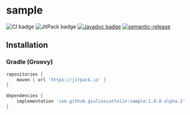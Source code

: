 # sample
![CI badge](https://github.com/giulioscattolin/sample/actions/workflows/gradle.yml/badge.svg)
![JitPack badge](https://jitpack.io/v/giulioscattolin/sample.svg)
[![Javadoc badge](https://img.shields.io/badge/Javadoc-1.0.0--alpha.1-brightgreen)](https://javadoc.jitpack.io/com/github/giulioscattolin/sample/1.0.0-alpha.1/javadoc/)
[![semantic-release](https://img.shields.io/badge/%20%20%F0%9F%93%A6%F0%9F%9A%80-semantic--release-e10079.svg)](https://github.com/semantic-release/semantic-release)

## Installation

### Gradle (Groovy)
```groovy
repositories {
    maven { url 'https://jitpack.io' }
}

dependencies {
    implementation 'com.github.giulioscattolin:sample:1.0.0-alpha.1'
}
```